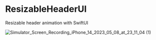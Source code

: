 # ResizableHeaderUI
Resizable header animation with SwiftUI

![Simulator_Screen_Recording_iPhone_14_2023_05_08_at_23_11_04 (1)](https://github.com/EstrHuP/ResizableHeaderUI/assets/75578645/ff04c625-ccf7-4a6f-a6c0-289dcd4bd610)
